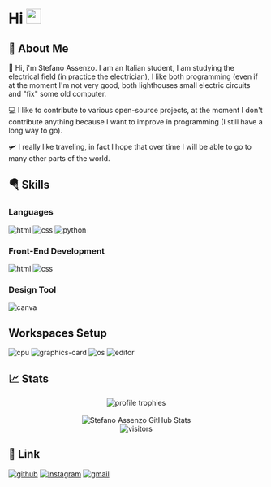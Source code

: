 # Hi <img src="https://media.giphy.com/media/hvRJCLFzcasrR4ia7z/giphy.gif" width="29px" height="29px">

## 🚀 About Me

👤 Hi, i'm Stefano Assenzo. I am an Italian student, I am studying the electrical field (in practice the electrician), I like both programming (even if at the moment I'm not very good, both lighthouses small electric circuits and "fix" some old computer.

💻 I like to contribute to various open-source projects, at the moment I don't contribute anything because I want to improve in programming (I still have a long way to go).

🛩️ I really like traveling, in fact I hope that over time I will be able to go to many other parts of the world.

## 🪂 Skills

### Languages

![html](https://img.shields.io/badge/HTML5-E34F26?style=for-the-badge&logo=html5&logoColor=white)
![css](https://img.shields.io/badge/CSS3-1572B6?style=for-the-badge&logo=css3&logoColor=white)
![python](https://img.shields.io/badge/Python-14354C?style=for-the-badge&logo=python&logoColor=white)

### Front-End Development

![html](https://img.shields.io/badge/HTML5-E34F26?style=for-the-badge&logo=html5&logoColor=white)
![css](https://img.shields.io/badge/CSS3-1572B6?style=for-the-badge&logo=css3&logoColor=white)

### Design Tool

![canva](https://img.shields.io/badge/Canva-%2300C4CC.svg?&style=for-the-badge&logo=Canva&logoColor=white)

## Workspaces Setup

![cpu](https://img.shields.io/badge/AMD-Ryzen_5_3600-ED1C24?style=for-the-badge&logo=amd&logoColor=white)
![graphics-card](https://img.shields.io/badge/AMD-Radeon_RX_6500XT-ED1C24?style=for-the-badge&logo=amd&logoColor=white)
![os](https://img.shields.io/badge/Windows-0078D6?style=for-the-badge&logo=windows&logoColor=white)
![editor](https://img.shields.io/badge/VS_Code-007ACC?style=for-the-badge&logo=Visual-Studio-Code&logoColor=white)

## 📈 Stats
<div align="center">
    <img src="https://github-profile-trophy.vercel.app/?username=assenzostefano&row=1&column=6&margin-h=8&theme=darkhub&count_private=true&margin-w=15&no-frame=true" alt="profile trophies" />
    <br />
    <br />
    <img src="https://github-readme-stats.vercel.app/api?username=assenzostefano&show_icons=true&hide_border=true" alt="Stefano Assenzo GitHub Stats">
    <br />
    <img src="https://visitor-badge.laobi.icu/badge?page_id=assenzostefano.assenzostefano" alt="visitors">
</div>

## 🔗 Link

[![github](https://img.shields.io/badge/GitHub-000000?style=for-the-badge&logo=GitHub&logoColor=white)](https://github.com/assenzostefano)
[![instagram](https://img.shields.io/badge/Instagram-E4405F?style=for-the-badge&logo=instagram&logoColor=white)](https://www.instagram.com/assenzo.stefano)
[![gmail](https://img.shields.io/badge/Gmail-D14836?style=for-the-badge&logo=Gmail&logoColor=white)](mailto:stef58a@gmail.com)
